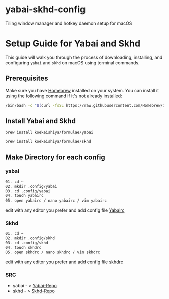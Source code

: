 # yabai-skhd-config
 Tiling window manager and hotkey daemon setup for macOS
 

# Setup Guide for Yabai and Skhd

This guide will walk you through the process of downloading, installing, and configuring `yabai` and `skhd` on macOS using terminal commands.

## Prerequisites

Make sure you have [Homebrew](https://brew.sh/) installed on your system. You can install it using the following command if it's not already installed:

```sh
/bin/bash -c "$(curl -fsSL https://raw.githubusercontent.com/Homebrew/install/HEAD/install.sh)"
```

## Install Yabai and Skhd

```sh
brew install koekeishiya/formulae/yabai
```
```sh
brew install koekeishiya/formulae/skhd
```

## Make Directory for each config 

### yabai

```sh
01. cd ~
02. mkdir .config/yabai
03. cd .config/yabai
04. touch yabairc
05. open yabairc / nano yabairc / vim yabairc
```
edit with any editor you prefer and add config file [Yabairc](https://github.com/DinethDilhara/yabai-shd-config/blob/main/yabai/.config/yabairc])

### Skhd

```sh
01. cd ~
02. mkdir .config/skhd
03. cd .config/skhd
04. touch skhdrc
05. open skhdrc / nano skhdrc / vim skhdrc
```
edit with any editor you prefer and add config file [skhdrc](https://github.com/DinethDilhara/yabai-skhd-config/blob/main/skhd/.config/skhdrc)

### SRC

- yabai - > [Yabai-Repo](https://github.com/koekeishiya/yabai)
- skhd  - > [Skhd-Repo](https://github.com/koekeishiya/skhd)
